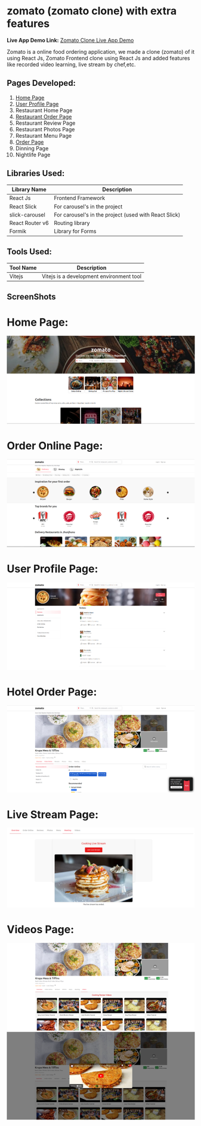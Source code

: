 # zomato (zomato clone) with extra features

**Live App Demo Link:** [Zomato Clone Live App Demo](https://zomato-clonetest.vercel.app/)

Zomato is a online food ordering application, we made a clone (zomato) of it using React Js, Zomato Frontend clone using React Js and added features like recorded video learning, live stream by chef,etc.


## Pages Developed:

1. [Home Page](#home-page)    
3. [User Profile Page](#user-profile-page)   
4. Restaurant Home Page 
5. [Restaurant Order Page](#hotel-order-page)   
6. Restaurant Review Page
7. Restaurant Photos Page
8. Restaurant Menu Page   
10. [Order Page](#order-online-page)  
11. Dinning Page
12. Nightlife Page

## Libraries Used:

| Library Name | Description |
| ------------ | ----------- |
| React Js     | Frontend Framework |
| React Slick  | For carousel's in the project |
| slick-carousel  | For carousel's in the project (used with React Slick) |
| React Router v6  | Routing library  |
| Formik  | Library for Forms |

## Tools Used:

| Tool Name | Description |
| ----------- | ----------- |
| Vitejs    | Vitejs is a development environment tool |


## ScreenShots

# Home Page:

<img src="Project Images/Home.png" />



# Order Online Page:

<img src="Project Images/OrderOnlinePage.png" />


# User Profile Page:

<img src="Project Images/UserProfilePage.png" />


# Hotel Order Page:

<img src="Project Images/HotelOrderPage.png" />

# Live Stream Page:

<img src="Project Images/livestream.png" />

# Videos Page:

<img src="Project Images/videos.png" />
<img src="Project Images/play.png" />

